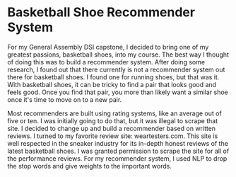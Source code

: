 # Basketball Shoe Recommender System

  For my General Assembly DSI capstone, I decided to bring one of my greatest passions, basketball shoes, into my course. The best way I thought of doing this was to build a recommender system. After doing some research, I found out that there currently is not a recommender system out there for basketball shoes. I found one for running shoes, but that was it. With basketball shoes, it can be tricky to find a pair that looks good and feels good. Once you find that pair, you more than likely want a similar shoe once it's time to move on to a new pair.
  
  Most recommenders are built using rating systems, like an average out of five or ten. I was initially going to do that, but it was illegal to scrape that site. I decided to change up and build a recommender based on written reviews. I turned to my favorite review site: weartesters.com. This site is well respected in the sneaker industry for its in-depth honest reviews of the latest basketball shoes. I was granted permission to scrape the site for all of the performance reviews. For my recommender system, I used NLP to drop the stop words and give weights to the important words.
  
  
